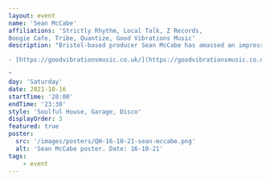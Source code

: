 ```yaml
---
layout: event
name: 'Sean McCabe'
affiliations: 'Strictly Rhythm, Local Talk, Z Records, 
Boogie Cafe, Tribe, Quantize, Good Vibrations Music'
description: "Bristol-based producer Sean McCabe has amassed an impressive discography, delivering inspired reworks for labels like Local Talk, Z Records, Strictly Rhythm, Room Control, Tribe, Quantize and his own label Good Vibrations Music

- [https://goodvibrationsmusic.co.uk/](https://goodvibrationsmusic.co.uk/)

"
day: 'Saturday'
date: 2021-10-16
startTime: '20:00'
endTime: '23:30'
style: 'Soulful House, Garage, Disco'
displayOrder: 3
featured: true
poster:
  src: '/images/posters/QH-16-10-21-sean-mccabe.png'
  alt: 'Sean McCabe poster. Date: 16-10-21'
tags:
    - event
---
```

